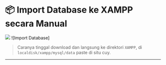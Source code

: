 # 📦 Import Database ke XAMPP secara Manual
<img src="https://tenor.com/view/lucia-pgr-pgr-lucia-lucia-pgr-punishing-gray-raven-gif-13493850536988475056">
![Import Database]

> Caranya tinggal download dan langsung ke direktori `XAMPP`, di `localdisk/xampp/mysql/data` paste di situ cuy.

---
